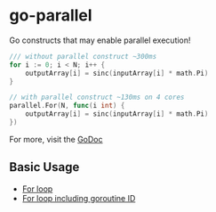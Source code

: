 # go-parallel

Go constructs that may enable parallel execution!

```go
/// without parallel construct ~300ms
for i := 0; i < N; i++ {
    outputArray[i] = sinc(inputArray[i] * math.Pi)
}

// with parallel construct ~130ms on 4 cores
parallel.For(N, func(i int) {
    outputArray[i] = sinc(inputArray[i] * math.Pi)
})
```

For more, visit the [GoDoc](https://godoc.org/github.com/dgravesa/go-parallel/parallel)

## Basic Usage

* [For loop](https://godoc.org/github.com/dgravesa/go-parallel/parallel#For)
* [For loop including goroutine ID](https://godoc.org/github.com/dgravesa/go-parallel/parallel#ForWithGrID)
